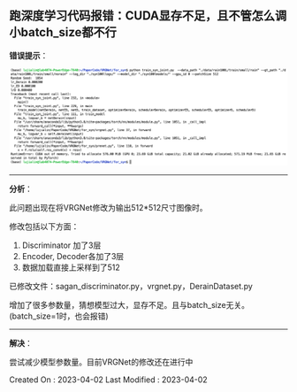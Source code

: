 ## 跑深度学习代码报错：CUDA显存不足，且不管怎么调小batch_size都不行


**错误提示**：

![](../img/Research/CUDA显存不足.png)

---

**分析**：

此问题出现在将VRGNet修改为输出512*512尺寸图像时。

修改包括以下方面：
1. Discriminator 加了3层 
2. Encoder, Decoder各加了3层
3. 数据加载直接上采样到了512

已修改文件：sagan_discriminator.py，vrgnet.py，DerainDataset.py

增加了很多参数量，猜想模型过大，显存不足。且与batch_size无关。(batch_size=1时，也会报错)

---

**解决**：

尝试减少模型参数量。目前VRGNet的修改还在进行中


Created On : 2023-04-02
Last Modified : 2023-04-02